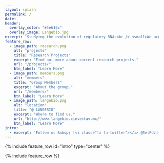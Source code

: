 ```yaml
---
layout: splash
permalink: /
date:
header:
  overlay_color: "#5e616c"
  overlay_image: Langebio.jpg
excerpt: 'Studying the evolution of regulatory RNAs<br /> <small>We are hiring!</small><br />'
feature_row:
  - image_path: research.png
    alt: "projects"
    title: "Research Projects"
    excerpt: "Find out more about current research projects."
    url: "/projects/"
    btn_label: "Learn More"
  - image_path: members.png
    alt: "members"
    title: "Group Members"
    excerpt: "About the group."
    url: "/members/"
    btn_label: "Learn More"
  - image_path: langebio.png
    alt: "location"
    title: "@ LANGEBIO"
    excerpt: "Where to find us."
    url: "http://www.langebio.cinvestav.mx/"
    btn_label: "Learn More"
intro:
  - excerpt: 'Follow us &nbsp; [<i class="fa fa-twitter"></i> @SelFdz](https://twitter.com/mmistakes){: .btn .btn--twitter}'
---
```


{% include feature_row id="intro" type="center" %}

{% include feature_row %}
